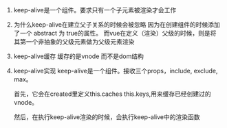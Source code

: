 1. keep-alive是一个组件。要求只有一个子元素被渲染才会工作
2. 为什么keep-alive在建立父子关系的时候会被忽略
   因为在创建组件的时候添加了一个 abstract 为 true的属性。
   而vue在定义（渲染）父级的时候，则是将其第一个非抽象的父级元素做为父级元素渲染
3. keep-alive缓存 缓存的是vnode 而不是dom结构
4. keep-alive实现
   keep-alive是一个组件。接收三个props，include, exclude, max。

   首先，它会在created里定义this.caches  this.keys,用来缓存已经创建过的vnode。
   
   然后，在执行keep-alive渲染的时候，会执行keep-alive中的渲染函数